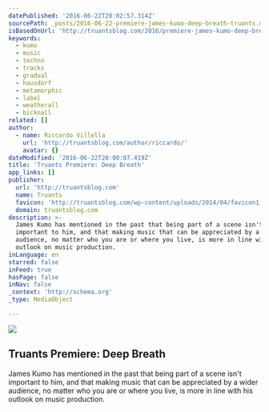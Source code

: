 ```yaml
---
datePublished: '2016-06-22T20:02:57.314Z'
sourcePath: _posts/2016-06-22-premiere-james-kumo-deep-breath-truants.md
isBasedOnUrl: 'http://truantsblog.com/2016/premiere-james-kumo-deep-breath/'
keywords:
  - kumo
  - music
  - techno
  - tracks
  - gradual
  - hausdorf
  - metamorphic
  - label
  - weatherall
  - bicknall
related: []
author:
  - name: Riccardo Villella
    url: 'http://truantsblog.com/author/riccardo/'
    avatar: {}
dateModified: '2016-06-22T20:00:07.419Z'
title: 'Truants Premiere: Deep Breath'
app_links: []
publisher:
  url: 'http://truantsblog.com'
  name: Truants
  favicon: 'http://truantsblog.com/wp-content/uploads/2014/04/favicon1.ico'
  domain: truantsblog.com
description: >-
  James Kumo has mentioned in the past that being part of a scene isn't
  important to him, and that making music that can be appreciated by a wider
  audience, no matter who you are or where you live, is more in line with his
  outlook on music production.
inLanguage: en
starred: false
inFeed: true
hasPage: false
inNav: false
_context: 'http://schema.org'
_type: MediaObject

---
```

<article style=""><img src="https://imgflo.herokuapp.com/graph/vahj1ThiexotieMo/dc699e5f9985b12d29a280f72f3696aa/noop.jpg?input=http%3A%2F%2Ftruantsblog.com%2Fwp-content%2Fuploads%2F2016%2F05%2FJames_Kumo_On__On_Artwork_KMusic007.jpg" /><h1>Truants Premiere: Deep Breath</h1><p>James Kumo has mentioned in the past that being part of a scene isn't important to him, and that making music that can be appreciated by a wider audience, no matter who you are or where you live, is more in line with his outlook on music production.</p></article>